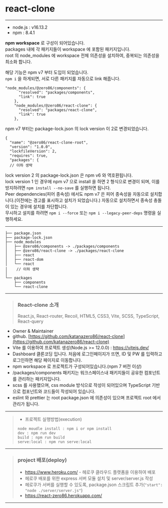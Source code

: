 # react-clone

---

- node.js : v16.13.2
- npm : 8.4.1

**npm workspace** 로 구성이 되어있습니다.   
packages 내에 각 패키지들이 workspace 에 포함된 패키지입니다.   
root 의 node_modules 에 workspace 전체 의존성을 설치하여, 중복되는 의존성을 최소화 합니다.

해당 기능은 npm v7 부터 도입이 되었습니다.   
`npm i` 을 하게되면, 서로 다른 패키지를 자동으로 link 해줍니다.

```
"node_modules/@zero86/components": {
      "resolved": "packages/components",
      "link": true
    },
    "node_modules/@zero86/react-clone": {
      "resolved": "packages/react-clone",
      "link": true
    },
```

npm v7 부터는 package-lock.json 의 lock version 이 2로 변경되었습니다.
```
{
  "name": "@zero86/react-clone-root",
  "version": "1.0.0",
  "lockfileVersion": 2,
  "requires": true,
  "packages": {
  // 이하 생략
```

lock version 2 의 package-lock.json 은 npm v6 와 역호환됩니다.   
lock version 1 인 경우에 npm v7 으로 install 을 하면 2 형식으로 변경이 되며, 이를 방지하려면 `npm install --no-save` 를 실행하면 됩니다.   
Peer dependencies(피어 종속성) 에서도 npm v7 은 피어 종속성을 자동으로 설치합니다.(이전에는 경고를 표시하고 설치가 되었습니다.)
자동으로 설치하면서 종속성 충돌이 있는 경우에 설치를 차단합니다.   
무시하고 설치를 하려면 `npm i --force` 또는 `npm i --legacy-peer-deps` 명령을 실행하세요.

---

```
├── package.json
├── package-lock.json
├── node_modules
│   ├── @zero86/components -> ./packages/components
│   ├── @zero86/react-clone -> ./packages/react-clone
│   ├── react
│   ├── react-dom
│   └── react
│    // 이하 생략
│   
└── packages
    ├── components
    └── react-clone
```

---

> ### React-clone 소개 <br/>
> React.js, React-router, Recoil, HTML5, CSS3, Vite, SCSS, TypeScript, React-query
- Owner & Maintainer
- github. [https://github.com/katanazero86/react-clone](https://github.com/katanazero86/react-clone)
- Vite 를 이용하여 프로젝트 생성(Node.js >= 12.0.0) : https://vitejs.dev/
- Dashboard 클론코딩 입니다. 처음에 로그인페이지가 뜨면, ID 및 PW 를 입력하고 로그인하면 해당 페이지로 이동합니다.
- npm workspace 로 프로젝트가 구성되어있습니다.(npm 7 버전 이상)
- /packages/components 패키지는 워크스페이스내 패키지들이 공유한 컴포넌트를 관리하는 패키지입니다.
- scss 를 사용했으며, css module 방식으로 작성이 되어있으며 TypeScript 기반으로 컴포넌트와 코드들이 작성되어 있습니다.
- eslint 와 prettier 는 root package.json 에 의존성이 있으며 프로젝트 root 에서 관리가 됩니다.

---

> - 프로젝트 실행방법(execution)
> ```
> node moudle install : npm i or npm install
> dev : npm run dev
> build : npm run build
> serve:local : npm run serve:local
> ```

---

> ### project 배포(deploy) <br/>
> - https://www.heroku.com/ - 헤로쿠 클라우드 플랫폼을 이용하여 배포
> - 헤로쿠 배포를 위한 express 서버 모듈 설치 및 server/server.js 작성
> - 헤로쿠가 서버를 실행할 수 있도록, package.json 스크립트 추가(`"start": "node ./server/server.js"`)
> - https://react-zero86.herokuapp.com/

---
